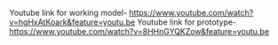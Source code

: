 Youtube link for working model-
https://www.youtube.com/watch?v=hgHxAtKoark&feature=youtu.be
Youtube link for prototype-
https://www.youtube.com/watch?v=8HHnGYQKZow&feature=youtu.be
